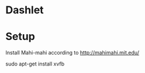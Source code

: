# Dashlet



# Setup
Install Mahi-mahi according to http://mahimahi.mit.edu/



sudo apt-get install xvfb
